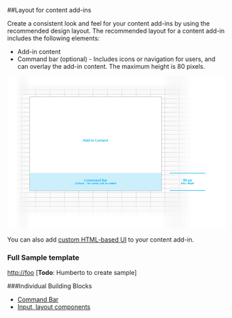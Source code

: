 ##Layout for content add-ins

Create a consistent look and feel for your content add-ins by using the recommended design layout. The recommended layout for a content add-in includes the following elements: 

- Add-in content
- Command bar (optional) - Includes icons or navigation for users, and can overlay the add-in content. The maximum height is 80 pixels.

![Layout of a content add-in, content and a command bar](images/content-add-in.png)

You can also add [custom HTML-based UI](UIElements.md#custom-HTML-based-UI) to your content add-in.


### Full Sample template
[http://foo](http://foo "Download") [**Todo**: Humberto to create sample]

###Individual Building Blocks

- [Command Bar](http://foo)
- [Input, layout components](http://foo)
 